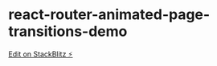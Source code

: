 # react-router-animated-page-transitions-demo

[Edit on StackBlitz ⚡️](https://stackblitz.com/edit/react-ts-fjr1xx)